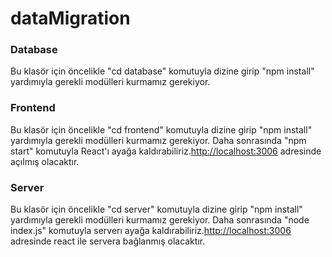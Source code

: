 # dataMigration

### Database

Bu klasör için öncelikle "cd database" komutuyla dizine girip "npm install" yardımıyla gerekli modülleri kurmamız gerekiyor.

### Frontend

Bu klasör için öncelikle "cd frontend" komutuyla dizine girip "npm install" yardımıyla gerekli modülleri kurmamız gerekiyor. Daha sonrasında "npm start" komutuyla React'ı ayağa kaldırabiliriz.[http://localhost:3006](http://localhost:3006) adresinde açılmış olacaktır.

### Server

Bu klasör için öncelikle "cd server" komutuyla dizine girip "npm install" yardımıyla gerekli modülleri kurmamız gerekiyor. Daha sonrasında "node index.js" komutuyla serverı ayağa kaldırabiliriz.[http://localhost:3006](http://localhost:3006) adresinde react ile
servera bağlanmış olacaktır.


